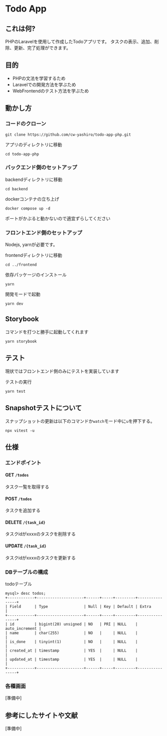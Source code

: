 # Todo App

## これは何?
PHPのLaravelを使用して作成したTodoアプリです。
タスクの表示、追加、削除、更新、完了処理ができます。

## 目的

- PHPの文法を学習するため
- Laravelでの開発方法を学ぶため
- WebFrontendのテスト方法を学ぶため

## 動かし方

### コードのクローン

```
git clone https://github.com/cw-yashiro/todo-app-php.git
```

アプリのディレクトリに移動
```
cd todo-app-php
```

### バックエンド側のセットアップ

backendディレクトリに移動
```
cd backend
```

dockerコンテナの立ち上げ
```
docker compose up -d
```

ポートがかぶると動かないので適宜ずらしてください

### フロントエンド側のセットアップ

Nodejs, yarnが必要です。

frontendディレクトリに移動
```
cd ../frontend
```

依存パッケージのインストール
```
yarn
```

開発モードで起動
```
yarn dev
```

## Storybook

コマンドを打つと勝手に起動してくれます

```
yarn storybook
```

## テスト

現状ではフロントエンド側のみにテストを実装しています

テストの実行
```
yarn test
```

## Snapshotテストについて

スナップショットの更新は以下のコマンドか`watch`モード中に`u`を押下する。

```
npx vitest -u
```

## 仕様

### エンドポイント

#### GET `/todos`
タスク一覧を取得する

#### POST `/todos`
タスクを追加する

#### DELETE `/{task_id}`
タスクidがxxxxのタスクを削除する

#### UPDATE `/{task_id}`
タスクidがxxxxのタスクを更新する

### DBテーブルの構成

todoテーブル

```
mysql> desc todos;
+------------+---------------------+------+-----+---------+----------------+
| Field      | Type                | Null | Key | Default | Extra          |
+------------+---------------------+------+-----+---------+----------------+
| id         | bigint(20) unsigned | NO   | PRI | NULL    | auto_increment |
| name       | char(255)           | NO   |     | NULL    |                |
| is_done    | tinyint(1)          | NO   |     | NULL    |                |
| created_at | timestamp           | YES  |     | NULL    |                |
| updated_at | timestamp           | YES  |     | NULL    |                |
+------------+---------------------+------+-----+---------+----------------+
```

### 各種画面

[準備中]

## 参考にしたサイトや文献

[準備中]
